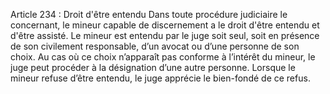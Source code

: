 Article 234 : Droit d'être entendu
Dans toute procédure judiciaire le concernant, le mineur capable de discernement a le droit d'être entendu et d'être assisté.
Le mineur est entendu par le juge soit seul, soit en présence de son civilement responsable, d’un avocat ou d’une personne de son choix.
Au cas où ce choix n’apparaît pas conforme à l’intérêt du mineur, le juge peut procéder à la désignation d’une autre personne.
Lorsque le mineur refuse d’être entendu, le juge apprécie le bien-fondé de ce refus.